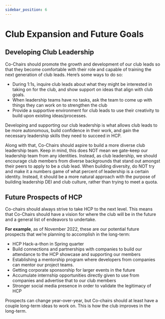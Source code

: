 ```yaml
---
sidebar_position: 6
---
```



# Club Expansion and Future Goals

## Developing Club Leadership
Co-Chairs should promote the growth and development of our club leads so that they become comfortable with their role and capable of training the next generation of club leads. Here’s some ways to do so:

- During 1:1s, inquire club leads about what they might be interested in taking on for the club, and show support on ideas that align with club goals.
- When leadership teams have no tasks, ask the team to come up with things they can work on to strengthen the club
- Provide a supportive environment for club leads to use their creativity to build upon existing ideas/processes.

Developing and supporting our club leadership is what allows club leads to be more autonomous, build confidence in their work, and gain the necessary leadership skills they need to succeed in HCP.

Along with that, Co-Chairs should aspire to build a more diverse club leadership team. Keep in mind, this does NOT mean we gate-keep our leadership team from any identities. Instead, as club leadership, we should encourage club members from diverse backgrounds that stand out amongst their peers to apply to be a club lead. When building diversity, do NOT try and make it a numbers game of what percent of leadership is a certain identity. Instead, it should be a more natural approach with the purpose of building leadership DEI and club culture, rather than trying to meet a quota.

## Future Prospects of HCP
Co-chairs should always strive to take HCP to the next level. This means that Co-Chairs should have a vision for where the club will be in the future and a general list of endeavors to undertake.

**For example**, as of November 2022, these are our potential future prospects that we’re planning to accomplish in the long-term:

- HCP Hack-a-thon in Spring quarter
- Build connections and partnerships with companies to build our attendance to the HCP showcase and supporting our members
- Establishing a mentorship program where developers from companies can mentor our project teams.
- Getting corporate sponsorship for larger events in the future
- Accumulate internship opportunities directly given to use from companies and advertise that to our club members
- Stronger social media presence in order to validate the legitimacy of HCP

Prospects can change year-over-year, but Co-chairs should at least have a couple long-term ideas to work on. This is how the club improves in the long-term.
